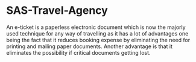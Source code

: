 # SAS-Travel-Agency
An e-ticket is a paperless electronic document which is now the majorly used technique for any way of travelling as it has a lot of advantages one being the fact that it reduces booking expense by eliminating the need for printing and mailing paper documents. Another advantage is that it eliminates the possibility if critical documents getting lost.
